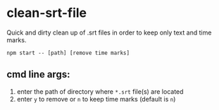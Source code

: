 # clean-srt-file

Quick and dirty clean up of .srt files in order to keep only text and time marks.

```
npm start -- [path] [remove time marks]
```

## cmd line args:
1) enter the path of directory where ```*.srt``` file(s) are located
2) enter ```y``` to remove or ```n``` to keep time marks (default is ```n```)
